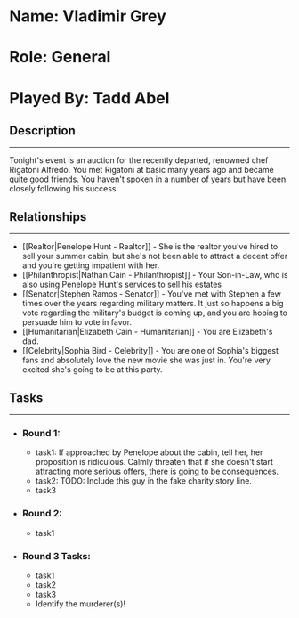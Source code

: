 # Name: Vladimir Grey
# Role: General
# Played By: Tadd Abel

## Description
---
Tonight's event is an auction for the recently departed, renowned chef Rigatoni Alfredo. You met Rigatoni at basic many years ago and became quite good friends. You haven't spoken in a number of years but have been closely following his success.

## Relationships
---
- [[Realtor|Penelope Hunt - Realtor]] - She is the realtor you've hired to sell your summer cabin, but she's not been able to attract a decent offer and you're getting impatient with her.
- [[Philanthropist|Nathan Cain  - Philanthropist]]  - Your Son-in-Law, who is also using Penelope Hunt's services to sell his estates
- [[Senator|Stephen Ramos - Senator]] - You've met with Stephen a few times over the years regarding military matters. It just so happens a big vote regarding the military's budget is coming up, and you are hoping to persuade him to vote in favor.
- [[Humanitarian|Elizabeth Cain - Humanitarian]] - You are Elizabeth's dad.
- [[Celebrity|Sophia Bird - Celebrity]] - You are one of Sophia's biggest fans and absolutely love the new movie she was just in. You're very excited she's going to be at this party.

## Tasks
___
- ### Round 1:
	- task1: If approached by Penelope about the cabin, tell her, her proposition is ridiculous. Calmly threaten that if she doesn't start attracting more serious offers, there is going to be consequences.
	- task2: TODO: Include this guy in the fake charity story line.
	- task3
- ### Round 2:
	- task1
- ### Round 3 Tasks:
	- task1
	- task2
	- task3
	- Identify the murderer(s)!